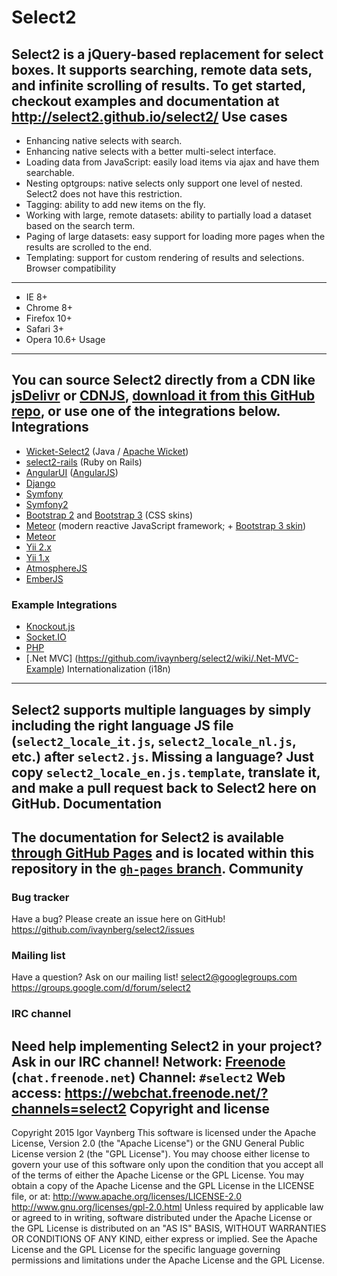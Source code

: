 Select2
=======
Select2 is a jQuery-based replacement for select boxes. It supports searching, remote data sets, and infinite scrolling of results.
To get started, checkout examples and documentation at http://select2.github.io/select2/
Use cases
---------
* Enhancing native selects with search.
* Enhancing native selects with a better multi-select interface.
* Loading data from JavaScript: easily load items via ajax and have them searchable.
* Nesting optgroups: native selects only support one level of nested. Select2 does not have this restriction.
* Tagging: ability to add new items on the fly.
* Working with large, remote datasets: ability to partially load a dataset based on the search term.
* Paging of large datasets: easy support for loading more pages when the results are scrolled to the end.
* Templating: support for custom rendering of results and selections.
Browser compatibility
---------------------
* IE 8+
* Chrome 8+
* Firefox 10+
* Safari 3+
* Opera 10.6+
Usage
-----
You can source Select2 directly from a CDN like [jsDelivr](http://www.jsdelivr.com/#!select2) or [CDNJS](http://www.cdnjs.com/libraries/select2), [download it from this GitHub repo](https://github.com/select2/select2/tags), or use one of the integrations below.
Integrations
------------
* [Wicket-Select2](https://github.com/ivaynberg/wicket-select2) (Java / [Apache Wicket](http://wicket.apache.org))
* [select2-rails](https://github.com/argerim/select2-rails) (Ruby on Rails)
* [AngularUI](http://angular-ui.github.io/#ui-select) ([AngularJS](https://angularjs.org/))
* [Django](https://github.com/applegrew/django-select2)
* [Symfony](https://github.com/19Gerhard85/sfSelect2WidgetsPlugin)
* [Symfony2](https://github.com/avocode/FormExtensions)
* [Bootstrap 2](https://github.com/t0m/select2-bootstrap-css) and [Bootstrap 3](https://github.com/t0m/select2-bootstrap-css/tree/bootstrap3) (CSS skins)
* [Meteor](https://github.com/nate-strauser/meteor-select2) (modern reactive JavaScript framework; + [Bootstrap 3 skin](https://github.com/esperadomedia/meteor-select2-bootstrap3-css/))
* [Meteor](https://jquery-select2.meteor.com)
* [Yii 2.x](http://demos.krajee.com/widgets#select2)
* [Yii 1.x](https://github.com/tonybolzan/yii-select2)
* [AtmosphereJS](https://atmospherejs.com/package/jquery-select2)
* [EmberJS](https://github.com/iStefo/ember-select-2)
### Example Integrations
* [Knockout.js](https://github.com/ivaynberg/select2/wiki/Knockout.js-Integration)
* [Socket.IO](https://github.com/ivaynberg/select2/wiki/Socket.IO-Integration)
* [PHP](https://github.com/ivaynberg/select2/wiki/PHP-Example)
* [.Net MVC] (https://github.com/ivaynberg/select2/wiki/.Net-MVC-Example)
Internationalization (i18n)
---------------------------
Select2 supports multiple languages by simply including the right language JS
file (`select2_locale_it.js`, `select2_locale_nl.js`, etc.) after `select2.js`.
Missing a language? Just copy `select2_locale_en.js.template`, translate
it, and make a pull request back to Select2 here on GitHub.
Documentation
-------------
The documentation for Select2 is available [through GitHub Pages](http://select2.github.io/select2/) and is located within this repository in the [`gh-pages` branch](https://github.com/ivaynberg/select2/tree/gh-pages).
Community
---------
### Bug tracker
Have a bug? Please create an issue here on GitHub!
https://github.com/ivaynberg/select2/issues
### Mailing list
Have a question? Ask on our mailing list!
select2@googlegroups.com
https://groups.google.com/d/forum/select2
### IRC channel
Need help implementing Select2 in your project? Ask in our IRC channel!
**Network:** [Freenode](https://freenode.net/) (`chat.freenode.net`)
**Channel:** `#select2`
**Web access:** https://webchat.freenode.net/?channels=select2
Copyright and license
---------------------
Copyright 2015 Igor Vaynberg
This software is licensed under the Apache License, Version 2.0 (the "Apache License") or the GNU
General Public License version 2 (the "GPL License"). You may choose either license to govern your
use of this software only upon the condition that you accept all of the terms of either the Apache
License or the GPL License.
You may obtain a copy of the Apache License and the GPL License in the LICENSE file, or at:
http://www.apache.org/licenses/LICENSE-2.0
http://www.gnu.org/licenses/gpl-2.0.html
Unless required by applicable law or agreed to in writing, software distributed under the Apache License
or the GPL License is distributed on an "AS IS" BASIS, WITHOUT WARRANTIES OR CONDITIONS OF ANY KIND,
either express or implied. See the Apache License and the GPL License for the specific language governing
permissions and limitations under the Apache License and the GPL License.
